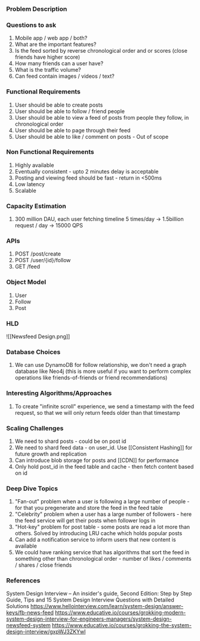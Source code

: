 ### Problem Description


### Questions to ask
1. Mobile app / web app / both?
2. What are the important features?
3. Is the feed sorted by reverse chronological order and or scores (close friends have higher score)
4. How many friends can a user have?
5. What is the traffic volume?
6. Can feed contain images / videos / text?

### Functional Requirements
1. User should be able to create posts 
2. User should be able to follow / friend people
3. User should be able to view a feed of posts from people they follow, in chronological order 
4. User should be able to page through their feed
5. User should be able to like / comment on posts - Out of scope

### Non Functional Requirements
1. Highly available
2. Eventually consistent - upto 2 minutes delay is acceptable 
3. Posting and viewing feed should be fast - return in <500ms
4. Low latency
5. Scalable 

### Capacity Estimation
1. 300 million DAU, each user fetching timeline 5 times/day -> 1.5billion request / day -> 15000 QPS

### APIs
1. POST /post/create
2. POST /user/{id}/follow
3. GET /feed 

### Object Model
1. User
2. Follow
3. Post

### HLD

![[Newsfeed Design.png]]


### Database Choices
1. We can use DynamoDB for follow relationship, we don't need a graph database like Neo4j (this is more useful if you want to perform complex operations like friends-of-friends or friend recommendations)

### Interesting Algorithms/Approaches
1. To create "infinite scroll" experience, we send a timestamp with the feed request, so that we will only return feeds older than that timestamp

### Scaling Challenges
1. We need to shard posts - could be on post id
2. We need to shard feed data - on user_id. Use [[Consistent Hashing]] for future growth and replication 
3. Can introduce blob storage for posts and [[CDN]] for performance 
4. Only hold post_id in the feed table and cache - then fetch content based on id

### Deep Dive Topics
1. "Fan-out" problem when a user is following a large number of people - for that you pregenerate and store the feed in the feed table
2. "Celebrity" problem when a user has a large number of followers - here the feed service will get their posts when follower logs in 
3. "Hot-key" problem for post table - some posts are read a lot more than others. Solved by introducing LRU cache which holds popular posts 
4. Can add a notification service to inform users that new content is available
5. We could have ranking service that has algorithms that sort the feed in something other than chronological order - number of likes / comments / shares / close friends 

### References

System Design Interview – An insider's guide, Second Edition: Step by Step Guide, Tips and 15 System Design Interview Questions with Detailed Solutions
https://www.hellointerview.com/learn/system-design/answer-keys/fb-news-feed
https://www.educative.io/courses/grokking-modern-system-design-interview-for-engineers-managers/system-design-newsfeed-system
https://www.educative.io/courses/grokking-the-system-design-interview/gxpWJ3ZKYwl